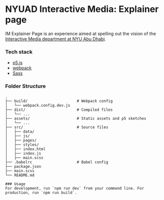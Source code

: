 # NYUAD Interactive Media: Explainer page
IM Explainer Page is an experience aimed at spelling out the vision of the [Interactive Media department at NYU Abu Dhabi](https://nyuad.im/).

### Tech stack
* [p5.js](https://p5js.org/)
* [webpack](https://webpack.js.org/)
* [Sass](https://sass-lang.com/)

### Folder Structure
    .
    ├── build/                      # Webpack config
    │   └── webpack.config.dev.js 
    ├── dist/                       # Compiled files 
    │   └── ... 
    ├── assets/                     # Static assets and p5 sketches
    │   └── ...
    ├── src/                        # Source files
    │   ├── data/                  
    │   ├── js/
    │   ├── pages/
    │   ├── styles/
    │   ├── index.html
    │   ├── index.js
    │   ├── main.scss
    ├── .babelrc                    # Babel config
    ├── package.json
    ├── main.scss
    └── README.md
    
    ### Usage
    For development, run `npm run dev` from your command line. For production, run `npm run build`. 

